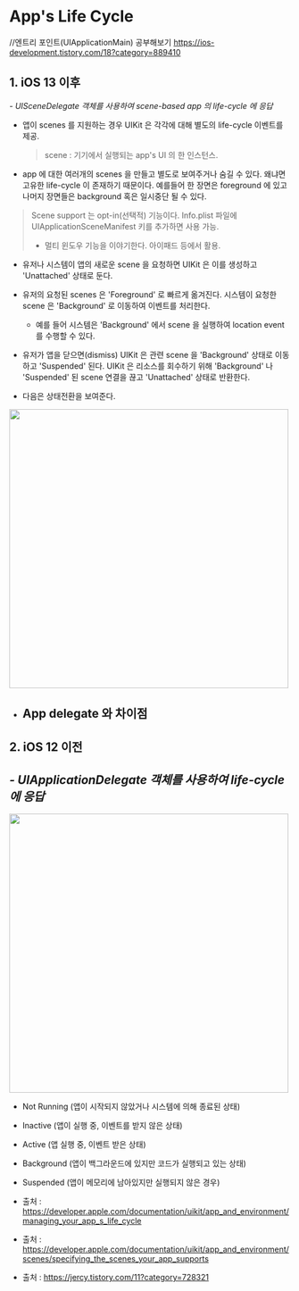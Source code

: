 # App's Life Cycle

//엔트리 포인트(UIApplicationMain) 공부해보기
https://ios-development.tistory.com/18?category=889410

## 1. iOS 13 이후
*- UISceneDelegate 객체를 사용하여 scene-based app 의 life-cycle 에 응답*
- 앱이 scenes 를 지원하는 경우 UIKit 은 각각에 대해 별도의 life-cycle 이벤트를 제공.
  > scene : 기기에서 실행되는 app's UI 의 한 인스턴스.
- app 에 대한 여러개의 scenes 을 만들고 별도로 보여주거나 숨길 수 있다. 왜냐면 고유한 life-cycle 이 존재하기 때문이다. 예를들어 한 장면은 foreground 에 있고 나머지 장면들은 background 혹은 일시중단 될 수 있다.
> Scene support 는 opt-in(선택적) 기능이다. Info.plist 파일에 UIApplicationSceneManifest 키를 추가하면 사용 가능.
  > - 멀티 윈도우 기능을 이야기한다. 아이패드 등에서 활용.
- 유저나 시스템이 앱의 새로운 scene 을 요청하면 UIKit 은 이를 생성하고 'Unattached' 상태로 둔다.
- 유저의 요청된 scenes 은 'Foreground' 로 빠르게 옮겨진다. 시스템이 요청한 scene 은 'Background' 로 이동하여 이벤트를 처리한다.
  - 예를 들어 시스템은 'Background' 에서 scene 을 실행하여 location event 를 수행할 수 있다.
- 유저가 앱을 닫으면(dismiss) UIKit 은 관련 scene 을 'Background' 상태로 이동하고 'Suspended' 된다. UIKit 은 리소스를 회수하기 위해 'Background' 나 'Suspended' 된 scene 연결을 끊고 'Unattached' 상태로 반환한다.

- 다음은 상태전환을 보여준다.
<img src ="https://user-images.githubusercontent.com/69136340/104924152-619a9880-59e0-11eb-9672-067e2ccfe87a.PNG" width="500">

- App delegate 와 차이점
  - 

## 2. iOS 12 이전 
*- UIApplicationDelegate 객체를 사용하여 life-cycle 에 응답*
- 
<img src ="https://user-images.githubusercontent.com/69136340/104924154-62332f00-59e0-11eb-8dcb-1ffd9f22b7d8.PNG" width="500">

- Not Running (앱이 시작되지 않았거나 시스템에 의해 종료된 상태)
- Inactive (앱이 실행 중, 이벤트를 받지 않은 상태)
- Active (앱 실행 중, 이벤트 받은 상태)
- Background (앱이 백그라운드에 있지만 코드가 실행되고 있는 상태)
- Suspended (앱이 메모리에 남아있지만 실행되지 않은 경우) 


- 출처 : https://developer.apple.com/documentation/uikit/app_and_environment/managing_your_app_s_life_cycle
- 출처 : https://developer.apple.com/documentation/uikit/app_and_environment/scenes/specifying_the_scenes_your_app_supports
- 출처 : https://jercy.tistory.com/11?category=728321
